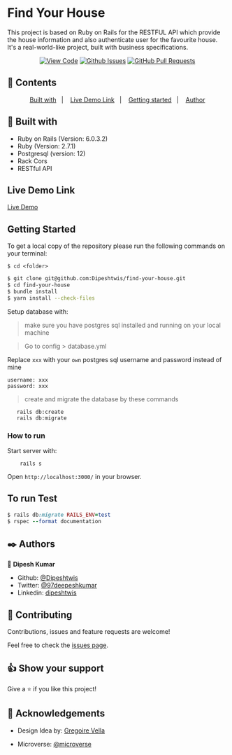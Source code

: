 # Find Your House

This project is based on Ruby on Rails for the RESTFUL API which provide the house information and also authenticate user for the favourite house. It's a real-world-like project, built with business specifications.
      

<div align="center">

[![View Code](https://img.shields.io/badge/View%20-Code-green)](https://github.com/Dipeshtwis/find-your-house)
[![Github Issues](https://img.shields.io/badge/GitHub-Issues-orange)](https://github.com/Dipeshtwis/find-your-house/issues)
[![GitHub Pull Requests](https://img.shields.io/badge/GitHub-Pull%20Requests-blue)](https://github.com/Dipeshtwis/find-your-house/pulls)

</div>

## 📝 Contents

<p align="center">
<a href="#with">Built with</a>&nbsp;&nbsp;&nbsp;|&nbsp;&nbsp;&nbsp;
<a href="#ll">Live Demo Link</a>&nbsp;&nbsp;&nbsp;|&nbsp;&nbsp;&nbsp;
<a href="#gs">Getting started</a>&nbsp;&nbsp;&nbsp;|&nbsp;&nbsp;&nbsp;
<a href="#author">Author</a>
</p>

## 🔧 Built with<a name = "with"></a>

- Ruby on Rails (Version: 6.0.3.2)
- Ruby (Version: 2.7.1)
- Postgresql (version: 12)
- Rack Cors
- RESTful API

## Live Demo Link <a name = "ll"></a>

[Live Demo]()


## Getting Started <a name = "gs"></a>

To get a local copy of the repository please run the following commands on your terminal:

```
$ cd <folder>
```

~~~bash
$ git clone git@github.com:Dipeshtwis/find-your-house.git
$ cd find-your-house
$ bundle install
$ yarn install --check-files
~~~

Setup database with:

> make sure you have postgres sql installed and running on your local machine

> Go to config > database.yml

Replace ```xxx``` with your ```own``` postgres sql username and password instead of mine
```
username: xxx
password: xxx
```

> create and migrate the database by these commands

```
   rails db:create
   rails db:migrate
```

### How to run

Start server with:

```
    rails s
```

Open `http://localhost:3000/` in your browser.


## To run Test

~~~ruby
$ rails db:migrate RAILS_ENV=test
$ rspec --format documentation

~~~


## ✒️  Authors <a name = "author"></a>


👤 **Dipesh Kumar**

- Github: [@Dipeshtwis](https://github.com/Dipeshtwis)
- Twitter: [@97deepeshkumar](https://twitter.com/97deepeshkumar)
- Linkedin: [dipeshtwis](https://www.linkedin.com/in/dipeshtwis/)


## 🤝 Contributing

Contributions, issues and feature requests are welcome!

Feel free to check the [issues page](https://github.com/Dipeshtwis/find-your-house/issues).


## 👍 Show your support

Give a ⭐️ if you like this project!

## :clap: Acknowledgements

- Design Idea by: [Gregoire Vella](https://www.behance.net/gallery/37706679/Circle-(Landing-page-Dashboard-Mobile-App))

- Microverse: [@microverse](https://www.microverse.org/)

